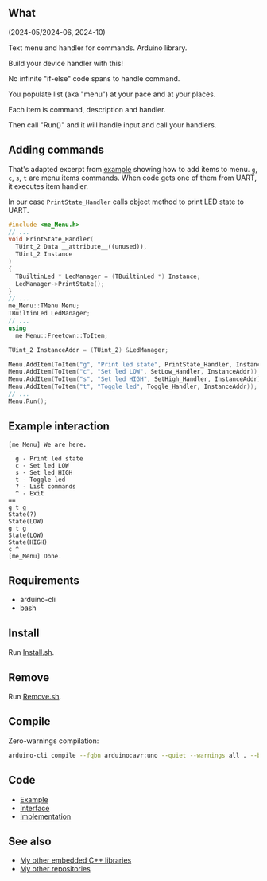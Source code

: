 ## What

(2024-05/2024-06, 2024-10)

Text menu and handler for commands. Arduino library.

Build your device handler with this!

No infinite "if-else" code spans to handle command.

You populate list (aka "menu") at your pace and at your places.

Each item is command, description and handler.

Then call "Run()" and it will handle input and call your handlers.


## Adding commands

That's adapted excerpt from [example][Example] showing how to add items
to menu. `g`, `c`, `s`, `t` are menu items commands. When code gets one
of them from UART, it executes item handler.

In our case `PrintState_Handler` calls object method to print LED state
to UART.

```C++
#include <me_Menu.h>
// ...
void PrintState_Handler(
  TUint_2 Data __attribute__((unused)),
  TUint_2 Instance
)
{
  TBuiltinLed * LedManager = (TBuiltinLed *) Instance;
  LedManager->PrintState();
}
// ...
me_Menu::TMenu Menu;
TBuiltinLed LedManager;
// ...
using
  me_Menu::Freetown::ToItem;

TUint_2 InstanceAddr = (TUint_2) &LedManager;

Menu.AddItem(ToItem("g", "Print led state", PrintState_Handler, InstanceAddr));
Menu.AddItem(ToItem("c", "Set led LOW", SetLow_Handler, InstanceAddr));
Menu.AddItem(ToItem("s", "Set led HIGH", SetHigh_Handler, InstanceAddr));
Menu.AddItem(ToItem("t", "Toggle led", Toggle_Handler, InstanceAddr));
// ...
Menu.Run();
```

## Example interaction

```
[me_Menu] We are here.
--
  g - Print led state
  c - Set led LOW
  s - Set led HIGH
  t - Toggle led
  ? - List commands
  ^ - Exit
==
g t g
State(?)
State(LOW)
g t g
State(LOW)
State(HIGH)
c ^
[me_Menu] Done.
```

## Requirements

  * arduino-cli
  * bash


## Install

Run [Install.sh](Install.sh).


## Remove

Run [Remove.sh](Remove.sh).


## Compile

Zero-warnings compilation:

```bash
arduino-cli compile --fqbn arduino:avr:uno --quiet --warnings all . --build-property compiler.cpp.extra_flags="-std=c++1z"
```

## Code

* [Example][Example]
* [Interface][Interface]
* [Implementation][Implementation]


## See also

* [My other embedded C++ libraries][Embedded]
* [My other repositories][Repos]

[Example]: examples/me_Menu/me_Menu.ino
[Interface]: src/me_Menu.h
[Implementation]: src/me_Menu.cpp

[Embedded]: https://github.com/martin-eden/Embedded_Crafts/tree/master/Parts
[Repos]: https://github.com/martin-eden/contents
